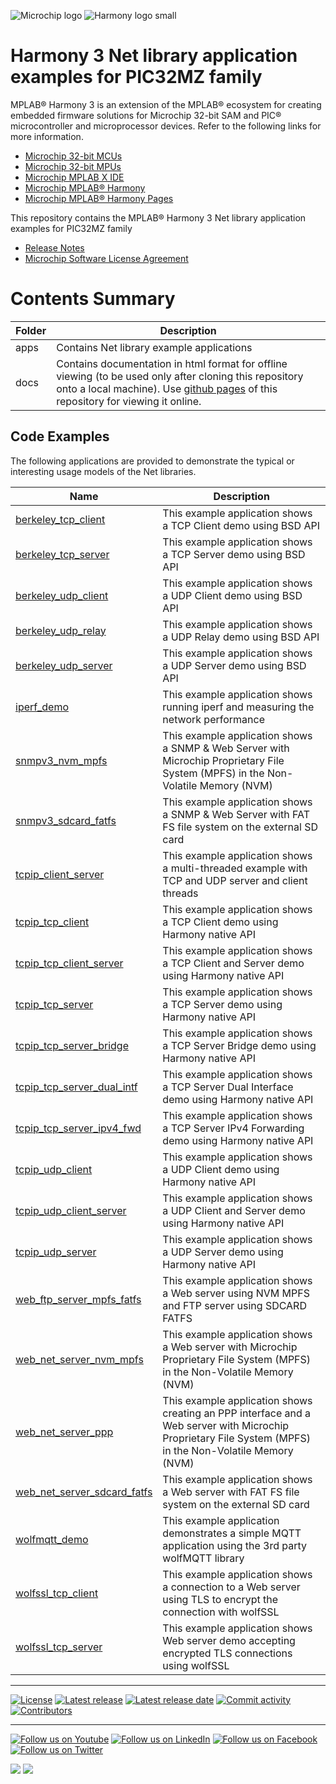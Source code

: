 ![Microchip logo](https://raw.githubusercontent.com/wiki/Microchip-MPLAB-Harmony/Microchip-MPLAB-Harmony.github.io/images/microchip_logo.png)
![Harmony logo small](https://raw.githubusercontent.com/wiki/Microchip-MPLAB-Harmony/Microchip-MPLAB-Harmony.github.io/images/microchip_mplab_harmony_logo_small.png)

# Harmony 3 Net library application examples for PIC32MZ family

MPLAB® Harmony 3 is an extension of the MPLAB® ecosystem for creating embedded firmware solutions for Microchip 32-bit SAM and PIC® microcontroller and microprocessor devices.  Refer to the following links for more information.

- [Microchip 32-bit MCUs](https://www.microchip.com/design-centers/32-bit)
- [Microchip 32-bit MPUs](https://www.microchip.com/design-centers/32-bit-mpus)
- [Microchip MPLAB X IDE](https://www.microchip.com/mplab/mplab-x-ide)
- [Microchip MPLAB® Harmony](https://www.microchip.com/mplab/mplab-harmony)
- [Microchip MPLAB® Harmony Pages](https://microchip-mplab-harmony.github.io/)

This repository contains the MPLAB® Harmony 3 Net library application examples for PIC32MZ family

- [Release Notes](./release_notes.md)
- [Microchip Software License Agreement](./mplab_harmony_license.md)

# Contents Summary

| Folder     | Description                                               |
| ---        | ---                                                       |
| apps       | Contains Net library example applications        |
| docs       | Contains documentation in html format for offline viewing (to be used only after cloning this repository onto a local machine). Use [github pages](https://microchip-mplab-harmony.github.io/net_apps_pic32mz/) of this repository for viewing it online.|

## Code Examples

The following applications are provided to demonstrate the typical or interesting usage models of the Net libraries.

| Name | Description |
| ---- | ----------- |
| [berkeley_tcp_client](./docs/GUID-42F3AE83-551C-46BA-82E8-E1887A38D861.html) | This example application shows a TCP Client demo using BSD API |
| [berkeley_tcp_server](./docs/GUID-508C7BED-0EBE-4324-9D97-7674F8587AA0.html) | This example application shows a TCP Server demo using BSD API |
| [berkeley_udp_client](./docs/GUID-641F1177-2D60-4F73-B789-75D84BF7E3DE.html) | This example application shows a UDP Client demo using BSD API |
| [berkeley_udp_relay](./docs/GUID-61972412-01B0-4ED3-A8FF-EAEEE6EE67C4.html) | This example application shows a UDP Relay demo using BSD API |
| [berkeley_udp_server](./docs/GUID-593C6DF2-417D-4D7A-8AF7-58F0934CD381.html)  | This example application shows a UDP Server demo using BSD API |
| [iperf_demo](./docs/GUID-3053C09C-9E26-4370-9326-C272FD63EF2E.html) | This example application shows running iperf and measuring the network performance |
| [snmpv3_nvm_mpfs](./docs/GUID-B4FD67E2-927A-499F-A4EC-4125281B5AE4.html) | This example application shows a SNMP & Web Server with Microchip Proprietary File System (MPFS) in the Non-Volatile Memory (NVM)  |
| [snmpv3_sdcard_fatfs](./docs/GUID-220605C9-D85C-4C7C-AF71-32CAB7948216.html) | This example application shows a SNMP & Web Server with FAT FS file system on the external SD card |
| [tcpip_client_server](./docs/GUID-4200DE77-9144-41A2-86FB-6EF3B624303E.html) | This example application shows a multi-threaded example with TCP and UDP server and client threads |
| [tcpip_tcp_client](./docs/GUID-6AAE041E-FA83-41EA-AB57-D3A4C68AA0B9.html) | This example application shows a TCP Client demo using Harmony native API |
| [tcpip_tcp_client_server](./docs/GUID-6ABD89F7-455E-40DE-B113-F05360EB3C18.html) | This example application shows a TCP Client and Server demo using Harmony native API |
| [tcpip_tcp_server](./docs/GUID-CB66FBEC-2A26-42EB-8D57-41C205A6D2D1.html)  | This example application shows a TCP Server demo using Harmony native API |
| [tcpip_tcp_server_bridge](./docs/GUID-F6CB5AD1-285A-4B06-88D7-DA316429FA7D.html)  | This example application shows a TCP Server Bridge demo using Harmony native API |
| [tcpip_tcp_server_dual_intf](./docs/GUID-5ECB97C7-6505-4748-B263-E0412B60DF9E.html)  | This example application shows a TCP Server Dual Interface demo using Harmony native API |
| [tcpip_tcp_server_ipv4_fwd](./docs/GUID-C284613D-89EA-4B1D-8E65-A3E5F73024B1.html)  | This example application shows a TCP Server IPv4 Forwarding demo using Harmony native API |
| [tcpip_udp_client](./docs/GUID-F3606D97-AA35-448C-9C43-5AA654AEEA77.html) | This example application shows a UDP Client demo using Harmony native API |
| [tcpip_udp_client_server](./docs/GUID-91937E7A-9C9D-42CF-A1AB-33272BF9C882.html) | This example application shows a UDP Client and Server demo using Harmony native API|
| [tcpip_udp_server](./docs/GUID-5438F082-FEFD-407F-8A23-0F45E590883E.html) | This example application shows a UDP Server demo using Harmony native API |
| [web_ftp_server_mpfs_fatfs](./docs/GUID-5964AB33-E2C1-444C-BD8B-B3564F198731.html)| This example application shows a Web server using NVM MPFS and FTP server using SDCARD FATFS|
| [web_net_server_nvm_mpfs](./docs/GUID-91DACBA9-7604-4BAE-8BEE-D3EB8B3AEB4E.html) | This example application shows a Web server with Microchip Proprietary File System (MPFS) in the Non-Volatile Memory (NVM) |
| [web_net_server_ppp](./docs/GUID-EF8C8FA4-CBBF-4BED-A7F6-1810080B7668.html) | This example application shows creating an PPP interface and a Web server with Microchip Proprietary File System (MPFS) in the Non-Volatile Memory (NVM) |
| [web_net_server_sdcard_fatfs](./docs/GUID-C7C913D7-9924-41F3-B5FE-417777457612.html) | This example application shows a Web server with FAT FS file system on the external SD card |
| [wolfmqtt_demo](./docs/GUID-A3992BB9-1698-44B6-98D1-489765E3E9A9.html) | This example application demonstrates a simple MQTT application using the 3rd party wolfMQTT library |
| [wolfssl_tcp_client](./docs/GUID-EAFAC274-BD06-4CB8-8797-15A853587DD8.html) | This example application shows a connection to a Web server using TLS to encrypt the connection with wolfSSL |
| [wolfssl_tcp_server](./docs/GUID-1F1EE0EB-CFE4-4D37-AE67-057D2A700185.html) | This example application shows Web server demo accepting encrypted TLS connections using wolfSSL |
____


[![License](https://img.shields.io/badge/license-Harmony%20license-orange.svg)](https://github.com/Microchip-MPLAB-Harmony/net_apps_pic32mz/blob/master/mplab_harmony_license.md)
[![Latest release](https://img.shields.io/github/release/Microchip-MPLAB-Harmony/net_apps_pic32mz.svg)](https://github.com/Microchip-MPLAB-Harmony/net_apps_pic32mz/releases/latest)
[![Latest release date](https://img.shields.io/github/release-date/Microchip-MPLAB-Harmony/net_apps_pic32mz.svg)](https://github.com/Microchip-MPLAB-Harmony/net_apps_pic32mz/releases/latest)
[![Commit activity](https://img.shields.io/github/commit-activity/y/Microchip-MPLAB-Harmony/net_apps_pic32mz.svg)](https://github.com/Microchip-MPLAB-Harmony/net_apps_pic32mz/graphs/commit-activity)
[![Contributors](https://img.shields.io/github/contributors-anon/Microchip-MPLAB-Harmony/net_apps_pic32mz.svg)]()

____

[![Follow us on Youtube](https://img.shields.io/badge/Youtube-Follow%20us%20on%20Youtube-red.svg)](https://www.youtube.com/user/MicrochipTechnology)
[![Follow us on LinkedIn](https://img.shields.io/badge/LinkedIn-Follow%20us%20on%20LinkedIn-blue.svg)](https://www.linkedin.com/company/microchip-technology)
[![Follow us on Facebook](https://img.shields.io/badge/Facebook-Follow%20us%20on%20Facebook-blue.svg)](https://www.facebook.com/microchiptechnology/)
[![Follow us on Twitter](https://img.shields.io/twitter/follow/MicrochipTech.svg?style=social)](https://twitter.com/MicrochipTech)

[![](https://img.shields.io/github/stars/Microchip-MPLAB-Harmony/net_apps_pic32mz.svg?style=social)]()
[![](https://img.shields.io/github/watchers/Microchip-MPLAB-Harmony/net_apps_pic32mz.svg?style=social)]()


